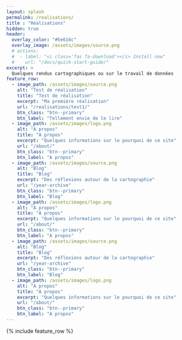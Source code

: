 ```yaml
---
layout: splash
permalink: /realisations/
title : "Réalisations"   
hidden: true
header:
  overlay_color: "#5e616c"
  overlay_image: /assets/images/source.png
  # actions:
  #  - label: "<i class='fas fa-download'></i> Install now"
  #    url: "/docs/quick-start-guide/"
excerpt: >
  Quelques rendus cartographiques ou sur le travail de données
feature_row:
  - image_path: /assets/images/source.png
    alt: "Test de réalisation"
    title: "Test de réalisation"
    excerpt: "Ma première réalisation"
    url: "/realisations/test1/"
    btn_class: "btn--primary"
    btn_label: "Tellement envie de le lire"
  - image_path: /assets/images/logo.png
    alt: "A propos"
    title: "A propos"
    excerpt: "Quelques informations sur le pourquoi de ce site"
    url: "/about/"
    btn_class: "btn--primary"
    btn_label: "A propos"  
  - image_path: /assets/images/source.png
    alt: "Blog"
    title: "Blog"
    excerpt: "Des réflexions autour de la cartographie"
    url: "/year-archive"
    btn_class: "btn--primary"
    btn_label: "Blog"
  - image_path: /assets/images/logo.png
    alt: "A propos"
    title: "A propos"
    excerpt: "Quelques informations sur le pourquoi de ce site"
    url: "/about/"
    btn_class: "btn--primary"
    btn_label: "A propos"  
  - image_path: /assets/images/source.png
    alt: "Blog"
    title: "Blog"
    excerpt: "Des réflexions autour de la cartographie"
    url: "/year-archive"
    btn_class: "btn--primary"
    btn_label: "Blog"
  - image_path: /assets/images/logo.png
    alt: "A propos"
    title: "A propos"
    excerpt: "Quelques informations sur le pourquoi de ce site"
    url: "/about/"
    btn_class: "btn--primary"
    btn_label: "A propos"  
---
```


{% include feature_row %}
